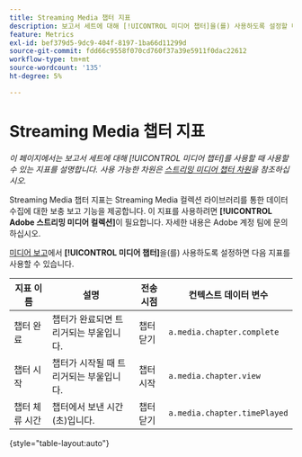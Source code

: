 ```yaml
---
title: Streaming Media 챕터 지표
description: 보고서 세트에 대해 [!UICONTROL 미디어 챕터]을(를) 사용하도록 설정할 때 사용 가능한 지표입니다.
feature: Metrics
exl-id: bef379d5-9dc9-404f-8197-1ba66d11299d
source-git-commit: fdd66c9558f070cd760f37a39e5911f0dac22612
workflow-type: tm+mt
source-wordcount: '135'
ht-degree: 5%

---
```


# Streaming Media 챕터 지표

*이 페이지에서는 보고서 세트에 대해 [!UICONTROL 미디어 챕터]를 사용할 때 사용할 수 있는 지표를 설명합니다. 사용 가능한 차원은 [스트리밍 미디어 챕터 차원](../dimensions/sm-chapters.md)을 참조하십시오.*

Streaming Media 챕터 지표는 Streaming Media 컬렉션 라이브러리를 통한 데이터 수집에 대한 보충 보고 기능을 제공합니다. 이 지표를 사용하려면 **[!UICONTROL Adobe 스트리밍 미디어 컬렉션]**&#x200B;이 필요합니다. 자세한 내용은 Adobe 계정 팀에 문의하십시오.

[미디어 보고](/help/admin/admin/c-manage-report-suites/c-edit-report-suites/media-management.md)에서 **[!UICONTROL 미디어 챕터]**&#x200B;을(를) 사용하도록 설정하면 다음 지표를 사용할 수 있습니다.

| 지표 이름 | 설명 | 전송 시점 | 컨텍스트 데이터 변수 |
| --- | --- | --- | --- |
| 챕터 완료 | 챕터가 완료되면 트리거되는 부울입니다. | 챕터 닫기 | `a.media.chapter.complete` |
| 챕터 시작 | 챕터가 시작될 때 트리거되는 부울입니다. | 챕터 시작 | `a.media.chapter.view` |
| 챕터 체류 시간 | 챕터에서 보낸 시간(초)입니다. | 챕터 닫기 | `a.media.chapter.timePlayed` |

{style="table-layout:auto"}
